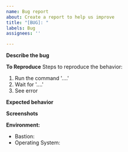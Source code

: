 ```yaml
---
name: Bug report
about: Create a report to help us improve
title: "[BUG]: "
labels: Bug
assignees: ''

---
```


**Describe the bug**
<!-- A clear and concise description of what the bug is. -->

**To Reproduce**
Steps to reproduce the behavior:
1. Run the command '....'
2. Wait for '....'
3. See error

**Expected behavior**
<!-- A clear and concise description of what you expected to happen. -->

**Screenshots**
<!-- If applicable, add screenshots to help explain your problem. -->

**Environment:**
 - Bastion:
 - Operating System:
